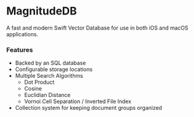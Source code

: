 # MagnitudeDB
A fast and modern Swift Vector Database for use in both iOS and macOS applications. 

### Features
- Backed by an SQL database
- Configurable storage locations
- Multiple Search Algorithms
    - Dot Product
    - Cosine
    - Euclidian Distance
    - Vornoi Cell Separation / Inverted File Index
- Collection system for keeping document groups organized
